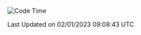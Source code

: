 <!--START_SECTION:waka-->
![Code Time](http://img.shields.io/badge/Code%20Time-1%2C493%20hrs%2059%20mins-blue)


 Last Updated on 02/01/2023 09:08:43 UTC
<!--END_SECTION:waka-->
